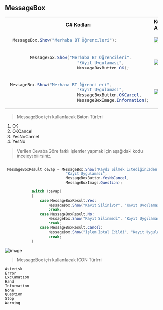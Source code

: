 ## MessageBox ##

<table>
<tr>
<th>
C# Kodları
</th>
 
  <th>
Kullanıcı Arayüzü
</th>
</tr>
<tr>

  <td>

      
```csharp
  MessageBox.Show("Merhaba BT Öğrencileri");
```

</td>
  <td>
    
![image](https://user-images.githubusercontent.com/28144917/159108259-419fb412-6b33-4751-8dcd-2696d2ac6017.png)


</td>
</tr>
  
  <tr>

  <td>

      
```csharp
         MessageBox.Show("Merhaba BT Öğrencileri",
                            "KAyıt Uygulaması",
                            MessageBoxButton.OK);
```

</td>
  <td>
   
![image](https://user-images.githubusercontent.com/28144917/159108339-491fcd00-e9fe-4e80-b059-e2b9f287a42f.png)

</td>
</tr>
  
  <tr>

  <td>

      
```csharp
 MessageBox.Show("Merhaba BT Öğrencileri",
                            "Kayıt Uygulaması",
                            MessageBoxButton.OKCancel,
                            MessageBoxImage.Information);
```

</td>
  <td>

![image](https://user-images.githubusercontent.com/28144917/159108381-e5b0c44e-3aec-4cf7-b239-37f06fc514e9.png)

</td>
</tr>
  
  
  
</table>

> MessageBox için kullanılacak Buton Türleri

   1. OK
   2. OKCancel
   3. YesNoCancel
   4. YesNo



> Verilen Cevaba Göre farklı işlemler yapmak için aşağıdaki kodu inceleyebilirsiniz.

```csharp

 MessageBoxResult cevap = MessageBox.Show("Kaydı Silmek İstediğinizden Emin Misiniz",
                            "Kayıt Uygulaması",
                            MessageBoxButton.YesNoCancel,
                            MessageBoxImage.Question);

            switch (cevap)
            {
                case MessageBoxResult.Yes:
                    MessageBox.Show("Kayıt Siliniyor", "Kayıt Uygulaması");
                    break;
                case MessageBoxResult.No:
                    MessageBox.Show("Kayıt Silinmedi", "Kayıt Uygulaması");
                    break;
                case MessageBoxResult.Cancel:
                    MessageBox.Show("İşlem İptal Edildi", "Kayıt Uygulaması");
                    break;
            }
```

![image](https://user-images.githubusercontent.com/28144917/159108641-03a13262-3157-4ad6-84c4-50d7d3948693.png)


> MessageBox için kullanılacak ICON Türleri

    Asterisk
    Error
    Exclamation
    Hand
    Information
    None
    Question
    Stop
    Warning
